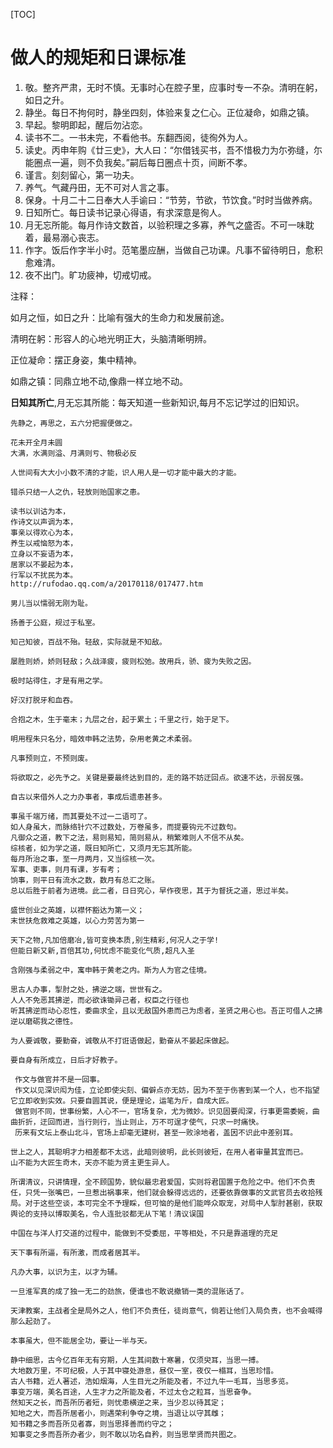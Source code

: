 [TOC]

# 做人的规矩和日课标准

1. 敬。整齐严肃，无时不慎。无事时心在腔子里，应事时专一不杂。清明在躬，如日之升。
2. 静坐。每日不拘何时，静坐四刻，体验来复之仁心。正位凝命，如鼎之镇。
3. 早起。黎明即起，醒后勿沾恋。
4. 读书不二。一书未完，不看他书。东翻西阅，徒徇外为人。
5. 读史。丙申年购《廿三史》，大人曰：“尔借钱买书，吾不惜极力为尓弥缝，尓能圈点一遍，则不负我矣。”嗣后每日圈点十页，间断不孝。
6. 谨言。刻刻留心，第一功夫。
7. 养气。气藏丹田，无不可对人言之事。
8. 保身。十月二十二日奉大人手谕曰：“节劳，节欲，节饮食。”时时当做养病。
9. 日知所亡。每日读书记录心得语，有求深意是徇人。
10. 月无忘所能。每月作诗文数首，以验积理之多寡，养气之盛否。不可一味耽着，最易溺心丧志。
11. 作字。饭后作字半小时。范笔墨应酬，当做自己功课。凡事不留待明日，愈积愈难清。
12. 夜不出门。旷功疲神，切戒切戒。



注释：

如月之恒，如日之升：比喻有强大的生命力和发展前途。

清明在躬：形容人的心地光明正大，头脑清晰明辨。

正位凝命：摆正身姿，集中精神。

如鼎之镇：同鼎立地不动,像鼎一样立地不动。

**日知其所亡**,月无忘其所能：每天知道一些新知识,每月不忘记学过的旧知识。



```
先静之，再思之，五六分把握便做之。
```

```
花未开全月未圆
大满，水满则溢、月满则亏、物极必反
```

```
人世间有大大小小数不清的才能，识人用人是一切才能中最大的才能。
```

```
错杀只结一人之仇，轻放则贻国家之患。
```

```
读书以训诂为本，
作诗文以声调为本，
事亲以得欢心为本，
养生以戒恼怒为本，
立身以不妄语为本，
居家以不晏起为本，
行军以不扰民为本。
http://rufodao.qq.com/a/20170118/017477.htm
```

```
男儿当以懦弱无刚为耻。
```

```
扬善于公庭，规过于私室。
```

```
知己知彼，百战不殆。轻敌，实际就是不知敌。
```

```
屡胜则娇，娇则轻敌；久战泽疲，疲则松弛。故用兵，骄、疲为失败之因。
```

```
极时站得住，才是有用之学。
```

```
好汉打脱牙和血吞。
```


```
合抱之木，生于毫末；九层之台，起于累土；千里之行，始于足下。
```

```
明用程朱只名分，暗效申韩之法势，杂用老黄之术柔弱。
```

```
凡事预则立，不预则废。
```

```
将欲取之，必先予之。关键是要最终达到目的，走的路不妨迂回点。欲速不达，示弱反强。
```


```
自古以来借外人之力办事者，事成后遗患甚多。
```

```
事虽千端万绪，而其要处不过一二语可了。
如人身虽大，而脉络针穴不过数处，万卷虽多，而提要钩元不过数句。
凡御众之道，教下之法，易则易知，简则易从，稍繁难则人不信不从矣。
综核者，如为学之道，既日知所亡，又须月无忘其所能。
每月所治之事，至一月两月，又当综核一次。
军事、吏事，则月有课，岁有考；
饷事，则平日有流水之数，数月有总汇之账。
总以后胜于前者为进境。此二者，日日究心，早作夜思，其于为督抚之道，思过半矣。
```

```
盛世创业之英雄，以襟怀豁达为第一义；
末世扶危救难之英雄，以心力劳苦为第一
```

```
天下之物,凡加倍磨冶,皆可变换本质,别生精彩,何况人之于学!
但能日新又新,百倍其功,何忧虑不能变化气质,超凡入圣
```

```
含刚强与柔弱之中，寓申韩于黄老之内。斯为人为官之佳境。
```


```
思古人办事，掣肘之处，拂逆之端，世世有之。
人人不免恶其拂逆，而必欲诛锄异己者，权臣之行径也
听其拂逆而动心忍性，委曲求全，且以无敌国外患而己为虑者，圣贤之用心也。吾正可借人之拂逆以磨砺我之德性。
```

```
为人要诚敬，要勤奋，诚敬从不打诳语做起，勤奋从不晏起床做起。
```

```
要自身有所成立，日后才好教子。
```

```
 作文与做官并不是一回事。
 作文以见深识闳为佳，立论即使尖刻、偏僻点亦无妨，因为不至于伤害到某一个人，也不指望它立即收到实效。只要自圆其说，便是理论，运笔为斤，自成大匠。
 做官则不同，世事纷繁，人心不一，官场复杂，尤为微妙。识见固要闳深，行事更需委婉，曲曲折折，迂回而进，当行则行，当止则止，万不可逞才使气，只求一时痛快。
 历来有文坛上泰山北斗，官场上却毫无建树，甚至一败涂地者，盖因不识此中差别耳。
```

```
世上之人，其聪明才力相差都不太远，此暗则彼明，此长则彼短，在用人者审量其宜而已。
山不能为大匠生奇木，天亦不能为贤主更生异人。
```

```
所谓清议，只讲情理，全不顾国势，貌似最忠君爱国，实则将君国置于危险之中。他们不负责任，只凭一张嘴巴，一旦惹出祸事来，他们就会躲得远远的，还要依靠做事的文武官员去收拾残局。对于这些空谈，本可完全不予理睬，但可恼的是他们能哗众取宠，对局中人掣肘甚剧，获取舆论的支持以博取美名，令人连批驳都无从下笔！清议误国
```

```
中国在与洋人打交道的过程中，能做到不受委屈，平等相处，不只是靠道理的充足
```

```
天下事有所逼，有所激，而成者居其半。
```

```
凡办大事，以识为主，以才为辅。
```

```
一旦淮军真的成了独一无二的劲旅，便谁也不敢说撤销一类的混账话了。
```

```
天津教案，主战者全是局外之人，他们不负责任，徒尚意气，倘若让他们入局负责，也不会喊得那么起劲了。
```

```
本事虽大，但不能居全功，要让一半与天。
```

```
静中细思，古今亿百年无有穷期，人生其间数十寒暑，仅须臾耳，当思一搏。
大地数万里，不可纪极，人于其中寝处游息，昼仅一室，夜仅一榻耳，当思珍惜。
古人书籍，近人著述，浩如烟海，人生目光之所能及者，不过九牛一毛耳，当思多览。
事变万端，美名百途，人生才力之所能及者，不过太仓之粒耳，当思奋争。
然知天之长，而吾所历者短，则忧患横逆之来，当少忍以待其定；
知地之大，而吾所居者小，则遇荣利争夺之境，当退让以守其雌；
知书籍之多而吾所见者寡，则当思择善而约守之；
知事变之多而吾所办者少，则不敢以功名自矜，则当思举贤而共图之。
```